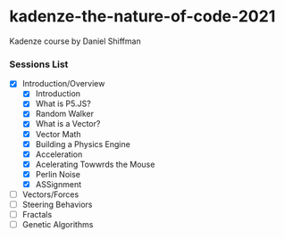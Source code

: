 # kadenze-the-nature-of-code-2021
Kadenze course by Daniel Shiffman


### Sessions List

- [x] Introduction/Overview
  - [x] Introduction
  - [x] What is P5.JS?
  - [x] Random Walker
  - [x] What is a Vector?
  - [x] Vector Math
  - [x] Building a Physics Engine
  - [x] Acceleration
  - [x] Acelerating Towwrds the Mouse
  - [x] Perlin Noise
  - [x] ASSignment
- [ ] Vectors/Forces
- [ ] Steering Behaviors
- [ ] Fractals
- [ ] Genetic Algorithms
